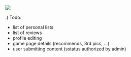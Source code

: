 ![](https://media.tenor.com/egGE5xRqgtsAAAAd/ononoki-yotsugi.gif)

:(
Todo: 
+ list of personal lists
+ list of reviews
+ profile editing
+ game page details (recommends, 3rd pics, ...)
+ user submitting content (sstatus authorized by admin)
